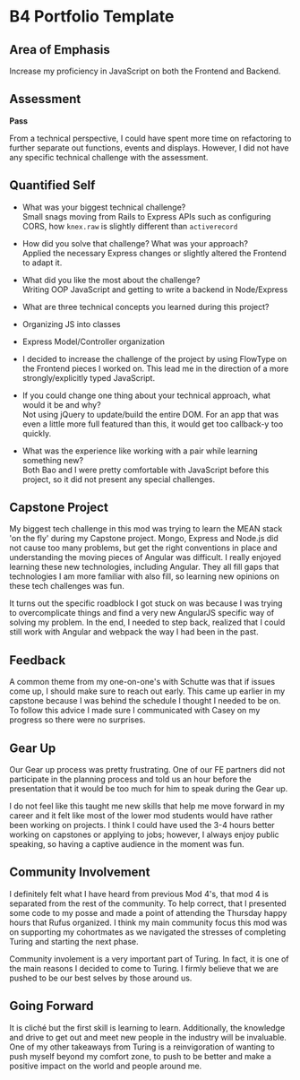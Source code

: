 # B4 Portfolio Template

## Area of Emphasis

Increase my proficiency in JavaScript on both the Frontend and Backend.

## Assessment

**Pass**

From a technical perspective, I could have spent more time on refactoring to further separate out functions, events and displays.  However, I did not have any specific technical challenge with the assessment.

## Quantified Self

* What was your biggest technical challenge?  
Small snags moving from Rails to Express APIs such as configuring CORS, how `knex.raw` is slightly different than `activerecord`

* How did you solve that challenge? What was your approach?  
Applied the necessary Express changes or slightly altered the Frontend to adapt it.

* What did you like the most about the challenge?  
Writing OOP JavaScript and getting to write a backend in Node/Express

* What are three technical concepts you learned during this project?

 * Organizing JS into classes
 * Express Model/Controller organization
 * I decided to increase the challenge of the project by using FlowType on the Frontend pieces I worked on.  This lead me in the direction of a more strongly/explicitly typed JavaScript.

* If you could change one thing about your technical approach, what would it be and why?  
Not using jQuery to update/build the entire DOM. For an app that was even a little more full featured than this, it would get too callback-y too quickly.

* What was the experience like working with a pair while learning something new?  
Both Bao and I were pretty comfortable with JavaScript before this project, so it did not present any special challenges.  

## Capstone Project

My biggest tech challenge in this mod was trying to learn the MEAN stack 'on the fly' during my Capstone project.  Mongo, Express and Node.js did not cause too many problems, but get the right conventions in place and understanding the moving pieces of Angular was difficult. I really enjoyed learning these new technologies, including Angular.  They all fill gaps that technologies I am more familiar with also fill, so learning new opinions on these tech challenges was fun.

It turns out the specific roadblock I got stuck on was because I was trying to overcomplicate things and find a very new AngularJS specific way of solving my problem.  In the end, I needed to step back, realized that I could still work with Angular and webpack the way I had been in the past.

## Feedback

A common theme from my one-on-one's with Schutte was that if issues come up, I should make sure to reach out early.  This came up earlier in my capstone because I was behind the schedule I thought I needed to be on.  To follow this advice I made sure I communicated with Casey on my progress so there were no surprises.

## Gear Up

Our Gear up process was pretty frustrating.  One of our FE partners did not participate in the planning process and told us an hour before the presentation that it would be too much for him to speak during the Gear up.  

I do not feel like this taught me new skills that help me move forward in my career and it felt like most of the lower mod students would have rather been working on projects.  I think I could have used the 3-4 hours better working on capstones or applying to jobs; however, I always enjoy public speaking, so having a captive audience in the moment was fun.

## Community Involvement

I definitely felt what I have heard from previous Mod 4's, that mod 4 is separated from the rest of the community.  To help correct, that I presented some code to my posse and made a point of attending the Thursday happy hours that Rufus organized.  I think my main community focus this mod was on supporting my cohortmates as we navigated the stresses of completing Turing and starting the next phase.

Community involement is a very important part of Turing.  In fact, it is one of the main reasons I decided to come to Turing.  I firmly believe that we are pushed to be our best selves by those around us.

## Going Forward

It is cliché but the first skill is learning to learn. Additionally, the knowledge and drive to get out and meet new people in the industry will be invaluable.  One of my other takeaways from Turing is a reinvigoration of wanting to push myself beyond my comfort zone, to push to be better and make a positive impact on the world and people around me.

